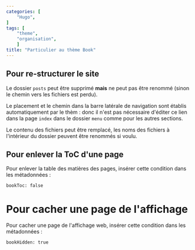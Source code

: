 ```yaml
---
categories: [
    "Hugo",
]
tags: [
    "theme",
    "organisation",
    ]
title: "Particulier au thème Book"
---
```


## Pour re-structurer le site 

Le dossier `posts` peut être supprimé **mais** ne peut pas être renommé (sinon le chemin vers les fichiers est perdu).

Le placement et le chemin dans la barre latérale de navigation sont établis automatiquement par le thèm : donc il n'est pas nécessaire d'éditer ce lien dans la page `index` dans le dossier `menu` comme pour les autres sections. 

Le contenu des fichiers peut être remplacé, les noms des fichiers à l'intérieur du dossier peuvent être renommés si voulu. 


## Pour enlever la ToC d'une page

Pour enlever la table des matières des pages, insérer cette condition dans les métadonnées : 

```
bookToc: false
```

# Pour cacher une page de l'affichage 

Pour cacher une page de l'affichage web, insérer cette condition dans les métadonnées : 

```
bookHidden: true
```